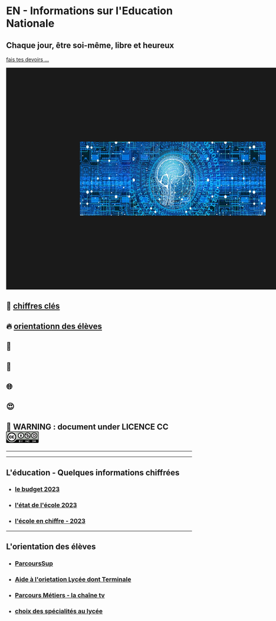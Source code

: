 # EN - Informations sur l'Education Nationale


Chaque jour, être soi-même, libre et heureux 
-------------------------------------------------------------------------------------------------------
[fais tes devoirs ...](https://youtu.be/i_KP1NuRj9w?si=cMvTXa6SX-B3S2At)

<a href="https://youtu.be/hB6bfw622fo" target="_blank"><img src="https://github.com/Math13Net/TS/blob/master/math_ts.jpg" alt="Math TS" width="600" height="200" border="200" /></a>

## 🌈 [chiffres clés](#stat)

## 🔥 [orientationn des élèves](#orientation)

## 🚀 []()

## 👋 

## 🌐 

## 😍 

## 🔐 WARNING : document under LICENCE CC ![Licence CC](https://github.com/Math13Net/NSI-premiere/blob/master/licence%20CC.png)

------------------------------------------------------------------------------------------------
------------------------------------------------------------------------------------------------
## <a name="stat"></a> L'éducation - Quelques informations chiffrées
* ### [le budget 2023](https://www.budget.gouv.fr/budget-etat/ministere?ministere=62787)
* ### [l'état de l'école 2023](https://www.education.gouv.fr/l-etat-de-l-ecole-2023-379707#:~:text=L'%C3%A9tat%20de%20l'%C3%89cole%20est%20une%20publication%20annuelle%20de,tendances%20du%20syst%C3%A8me%20%C3%A9ducatif%20fran%C3%A7ais.)
* ### [l'école en chiffre - 2023](https://www.education.gouv.fr/l-education-nationale-en-chiffres-edition-2023-378943)

------------------------------------------------------------------------------------------------
## <a name="orientation"></a> L'orientation des élèves
* ### [ParcoursSup](https://eduscol.education.fr/2236/parcoursup-l-orientation-du-lycee-vers-l-enseignement-superieur)
* ### [Aide à l'orietation Lycée dont Terminale](https://eduscol.education.fr/document/3166/download)
* ### [Parcours Métiers - la chaîne tv](https://www.parcoursmetiers.tv/#)
* ### [choix des spécialités au lycée](https://www.education.gouv.fr/media/160923/download)


